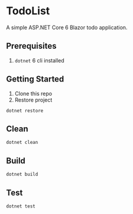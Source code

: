 # TodoList
A simple ASP.NET Core 6 Blazor todo application.

## Prerequisites
1.  `dotnet` 6 cli installed

## Getting Started
1. Clone this repo
2. Restore project
```
dotnet restore
```

## Clean
```
dotnet clean
```

## Build
```
dotnet build
```

## Test
```
dotnet test
```
